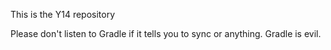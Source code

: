 This is the Y14 repository

Please don't listen to Gradle if it tells you to sync or anything. Gradle is evil.